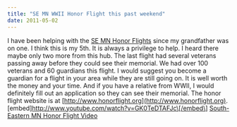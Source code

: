 ```yaml
---
title: "SE MN WWII Honor Flight this past weekend"
date: 2011-05-02
---
```


I have been helping with the [SE MN Honor Flights](http://www.semnhonorflight.org) since my grandfather was on one. I think this is my 5th. It is always a privilege to help. I heard there maybe only two more from this hub. The last flight had several veterans passing away before they could see their memorial. We had over 100 veterans and 60 guardians this flight.  I would suggest you become a guardian for a flight in your area while they are still going on. It is well worth the money and your time. And if you have a relative from WWII, I would definitely fill out an application so they can see their memorial. The honor flight website is at [http://www.honorflight.org](http://www.honorflight.org). \[embed\]http://www.youtube.com/watch?v=GK0TeDTAFJc\[/embed\] [South-Eastern MN Honor Flight Video](http://www.youtube.com/watch?v=GK0TeDTAFJc)
